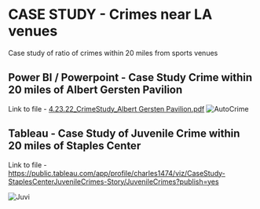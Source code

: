# CASE STUDY - Crimes near LA venues
Case study of ratio of crimes within 20 miles from sports venues

## Power BI / Powerpoint - Case Study Crime within 20 miles of Albert Gersten Pavilion
Link to file - [4.23.22_CrimeStudy_Albert Gersten Pavilion.pdf](https://github.com/Mrcwr2/Py_Matplotlib_Histogram_Meryl_Streep/files/8824927/4.23.22_CrimeStudy_Albert.Gersten.Pavilion.pdf)
![AutoCrime](https://user-images.githubusercontent.com/40834093/173383979-e340ef5e-daa2-49d6-9b34-fc4501e8d79c.PNG)



## Tableau - Case Study of Juvenile Crime within 20 miles of Staples Center 
Link to file -  https://public.tableau.com/app/profile/charles1474/viz/CaseStudy-StaplesCenterJuvenileCrimes-Story/JuvenileCrimes?publish=yes

![Juvi](https://user-images.githubusercontent.com/40834093/173383425-32666f2a-3e5c-4744-9a19-0d304030e5f0.PNG)
